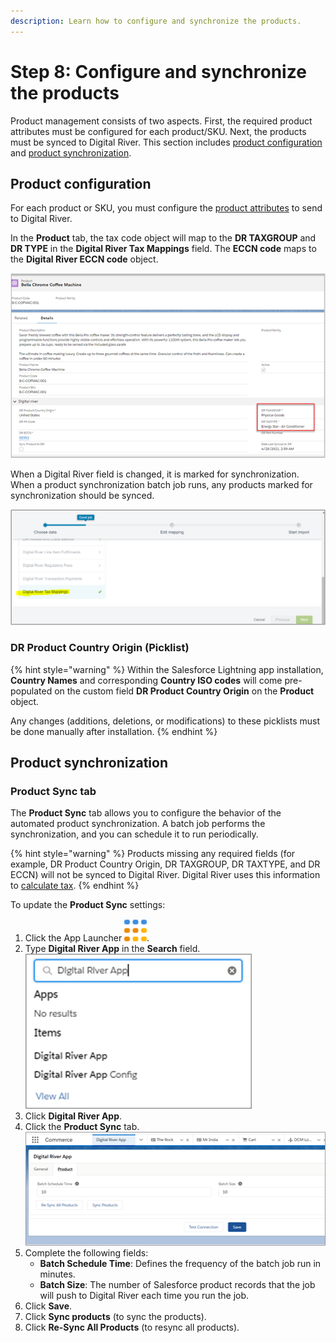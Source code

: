 ```yaml
---
description: Learn how to configure and synchronize the products.
---
```


# Step 8: Configure and synchronize the products

Product management consists of two aspects. First, the required product attributes must be configured for each product/SKU. Next, the products must be synced to Digital River. This section includes [product configuration](step-8-configure-and-synchronize-the-products.md#product-configuration) and [product synchronization](step-8-configure-and-synchronize-the-products.md#product-synchronization).

## Product configuration

For each product or SKU, you must configure the [product attributes](step-5-add-custom-fields-to-the-page-layouts.md) to send to Digital River.

In the **Product** tab, the tax code object will map to the **DR TAXGROUP** and **DR TYPE** in the **Digital River Tax Mappings** field. The **ECCN code** maps to the **Digital River ECCN code** object.&#x20;

![](<../.gitbook/assets/Product setup and sync.png>)

When a Digital River field is changed, it is marked for synchronization. When a product synchronization batch job runs, any products marked for synchronization should be synced.

![](<../.gitbook/assets/Digital River tax mapping custom object.png>)

### DR Product Country Origin (Picklist)

{% hint style="warning" %}
Within the Salesforce Lightning app installation, **Country Names** and corresponding **Country ISO codes** will come pre-populated on the custom field **DR Product Country Origin** on the **Product** object.

Any changes (additions, deletions, or modifications) to these picklists must be done manually after installation.
{% endhint %}

## Product synchronization

### Product Sync tab

The **Product Sync** tab allows you to configure the behavior of the automated product synchronization. A batch job performs the synchronization, and you can schedule it to run periodically.

{% hint style="warning" %}
Products missing any required fields (for example, DR Product Country Origin, DR TAXGROUP, DR TAXTYPE, and DR ECCN) will not be synced to Digital River. Digital River uses this information to [calculate tax](https://docs.digitalriver.com/digital-river-api/checkouts-and-orders/tax-calculations).&#x20;
{% endhint %}

To update the **Product Sync** settings:

1. Click the App Launcher ![](<../.gitbook/assets/App launcher.png>).
2. Type **Digital River App** in the **Search** field.\
   &#x20;![](<../.gitbook/assets/DR App in Search.png>)&#x20;
3. Click **Digital River App**.
4. Click the **Product Sync** tab. \
   ![](<../.gitbook/assets/Product Sync tab.png>)&#x20;
5. Complete the following fields:
   * **Batch Schedule Time**: Defines the frequency of the batch job run in minutes.
   * **Batch Size**: The number of Salesforce product records that the job will push to Digital River each time you run the job.
6. Click **Save**.
7. Click **Sync products** (to sync the products).
8. Click **Re-Sync All Products** (to resync all products).&#x20;



